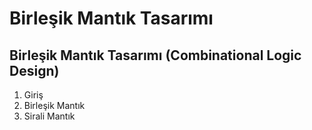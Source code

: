 # Birleşik Mantık Tasarımı
## Birleşik Mantık Tasarımı (Combinational Logic Design)
 1. Giriş
 2. Birleşik Mantık 
 3. Sirali Mantık
 

